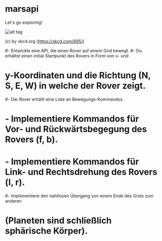 # marsapi
Let's go exploring!




![alt tag](http://imgs.xkcd.com/comics/spirit.png)

(c) by xkcd.org (https://xkcd.com/695/)


#- Entwickle eine API, die einen Rover auf einem Grid bewegt.
#- Du erhältst einen initial Startpunkt des Rovers in Form von x- und
# y-Koordinaten und die Richtung (N, S, E, W) in welche der Rover zeigt.

#- Der Rover erhällt eine Liste an Bewegungs-Kommandos.
#   - Implementiere Kommandos für Vor- und Rückwärtsbegegung des Rovers (f, b).
#   - Implementiere Kommandos für Link- und Rechtsdrehung des Rovers (l, r).
#- Implementiere den nahtlosen Übergang von einem Ende des Grids zum anderen
# (Planeten sind schließlich sphärische Körper).
